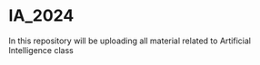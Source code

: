 # IA_2024
In this repository will be uploading all material related to Artificial Intelligence class
